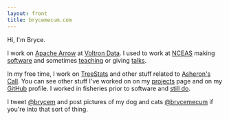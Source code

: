 ```yaml
---
layout: front
title: brycemecum.com
---
```


Hi, I'm Bryce.

I work on [Apache Arrow](https://arrow.apache.org/) at [Voltron Data](https://voltrondata.com).
I used to work at [NCEAS](https://www.nceas.ucsb.edu/) making [software](https://github.com/nceas) and sometimes [teaching](/teaching) or giving [talks](/talks).

In my free time, I work on [TreeStats](https://treestats.net) and other stuff related to [Asheron's Call](https://en.wikipedia.org/wiki/Asheron%27s_Call). You can see other stuff I've worked on on my [projects](/projects) page and on my [GitHub](https://github.com/amoeba) profile. I worked in fisheries prior to software and [still do](http://www.aoos.org/2019-run-timing-outlook-and-forecast-summary-chinook-salmon-yukon-river-delta/).

I tweet [@brycem](https://twitter.com/brycem) and post pictures of my dog and cats [@brycemecum](https://www.instagram.com/brycemecum/) if you're into that sort of thing.
